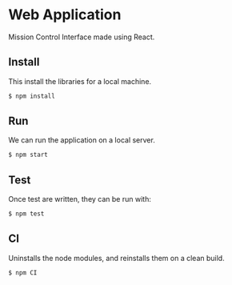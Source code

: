 # Web Application

Mission Control Interface made using React.

## Install
This install the libraries for a local machine.
```bash  
$ npm install
```

## Run
We can run the application on a local server.
```bash
$ npm start
```

## Test
Once test are written, they can be run with:
```bash
$ npm test
```

## CI
Uninstalls the node modules, and reinstalls them on a clean build.
```bash
$ npm CI
```

